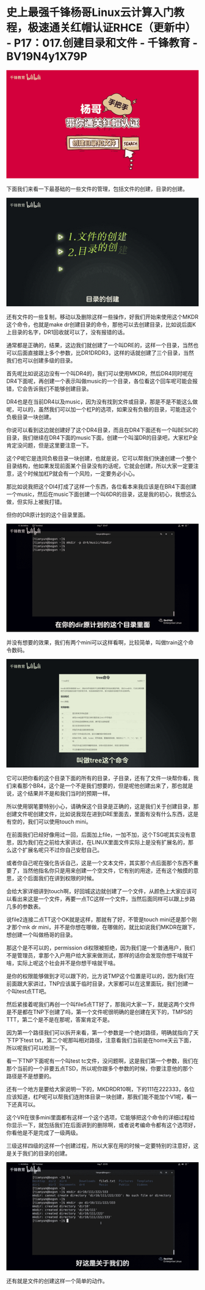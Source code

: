 # 史上最强千锋杨哥Linux云计算入门教程，极速通关红帽认证RHCE（更新中） - P17：017.创建目录和文件 - 千锋教育 - BV19N4y1X79P

![](img/08eafc10f30be29d1c4a436639a9acb7_0.png)

下面我们来看一下最基础的一些文件的管理，包括文件的创建，目录的创建。

![](img/08eafc10f30be29d1c4a436639a9acb7_2.png)

还有文件的一些复制，移动以及删除这样一些操作，好我们开始来使用这个MKDR这个命令，也就是make dr创建目录的命令，那他可以去创建目录，比如说后面K上目录的名字，DR1回收就可以了，没有报错的话。

通常都是正确的，结果，这边我们就创建了一个叫DRE的，这样一个目录，当然也可以后面直接跟上多个参数，比DR1DRDR3，这样的话就创建了三个目录，当然我们也可以创建多级的目录。

首先呢比如说这边没有一个叫DR4的，我们可以使用MKDR，然后DR4同时呢在DR4下面呢，再创建一个表示叫做music的一个目录，各位看这个回车呢可能会报错，它会告诉我们不能够创建目录。

DR4也是在当前DR4以及music，因为没有找到文件或目录，那是不是不能这么做呢，可以的，虽然我们可以加一个杠P的选项，如果没有负极的目录，可能连这个负极目录一块创建。

你说可以看到这边就创建好了这个DR4目录，而且在DR4下面还有一个叫BESIC的目录，我们继续在DR4下面的music下面，创建一个叫溜DR的目录吧，大家杠P全肯定没问题，但是这里要注意一下。

这个P呢它是连同负极目录一块创建，也就是说，它可以帮我们快速创建一个整个目录结构，他如果发现前面某个目录没有的话呢，它就会创建，所以大家一定要注意，这个时候加杠P就会有一个风险，一定要务必小心。

那比如说我把这个DI4打成了这样一个东西，各位看本来我应该是在BR4下面创建一个music，然后在music下面创建一个叫6DR的目录，这是我的初心，我想这么做，但实际上被我打错。

但你的DR原计划的这个目录里面。

![](img/08eafc10f30be29d1c4a436639a9acb7_4.png)

并没有想要的效果，我们有两个mini可以这样看啊，比较简单，叫做train这个命令数码。

![](img/08eafc10f30be29d1c4a436639a9acb7_6.png)

它可以把你看的这个目录下面的所有的目录，子目录，还有了文件一块帮你看，我们来看那个BR4，这个是一个不是我们想要的，但是呢他创建出来了，那也就是说，这个结果并不是和我们当时的预期一样。

所以使用钢笔要特别小心，请确保这个目录是正确的，这是我们关于创建目录，那创建文件呢创建文件，比如说我现在进到DRE里面去，里面有没有什么东西，这是有空的，我们可以使用touch mini。

在前面我们已经好像用过一回，后面加上file，一加不加，这个TSG呢其实没有意思，因为我们在之前给大家讲过，在LINUX里面文件实际上是没有扩展名的，那么这个扩展名呢只不过你自己安慰自己。

或者你自己呢在强化告诉自己，这是一个文本文件，其实那个点后面那个东西不重要了，当然他指名你只是用来创建一个空文件，它有别的用途，还有这个触摸的意思，这个后面我们在讲到权限的时候。

会给大家详细讲到touch啊，好回城这边就创建了一个文件，从颜色上大家应该可以看出来这是一个文件，再要一点TC这样一个文件，当然后面同样可以跟上步路几多的参数表。

说file2连接二点TT这个OK就是这样，那就有了好，不管是touch mini还是那个刚才那个mk dr mini，并不是你想在哪做，在哪做的，就比如说我们MKDR在跟下，想创建一个叫做杨哥的目录。

那这个是不可以的，permission di权限被拒绝，因为我们是一个普通用户，我们不是管理员，拿那个入户用户给大家来做测试，那样的话你会发现你想干啥就干啥，实际上呢这个社会并不是你想干啥就干啥。

是你的权限能够做到才可以跟下的，比方说TMP这个位置是可以的，因为我们在前面跟大家讲过，TNP应该属于临时目录，大家都可以在这里面玩，我们创建一个叫test点TT吧。

然后紧接着呢我们再创一个叫file5点TT好了，那我问大家一下，就是这两个文件是不是都在TNP下创建了吗，第一个文件呢很明确的是创建在天下的，TMPS的TTT，第二个是不是在那呢，答案肯定不是。

因为第一个路径我们可以拆开来看，第一个参数是一个绝对路径，明确就指向了天下TP下test txt，第二个呢那叫相对路径，注意看我们当前是在home天云下面，所以呢我们可以检测一下。

看一下TNP下面呢有一个叫test tc文件，没问题啊，这是我们第一个参数，我们在那个当前的一个非要五点TSD，所以呢你跟多个参数的时候，你要注意他的那个路径是不是想要的。

还有一个地方是要给大家说明一下的，MKDRDR10啊，下的111在222333，各位应该知道，杠P呢可以帮我们连附体目录一块创建，那我们能不能加个V1呢，看一下还真可以。

这个VR在很多mini里面都有这样一个这个选项，它能够把这个命令的详细过程给你显示一下，就包括我们在后面讲到的删除啊，或者说考编命令都有这个选项好，你看他是不是完成了一级两级。

三级这样四级的这样一个创建过程，所以大家在用的时候一定要特别的注意好，这是关于我们的目录的创建。

![](img/08eafc10f30be29d1c4a436639a9acb7_8.png)

还有就是文件的创建这样一个简单的动作。